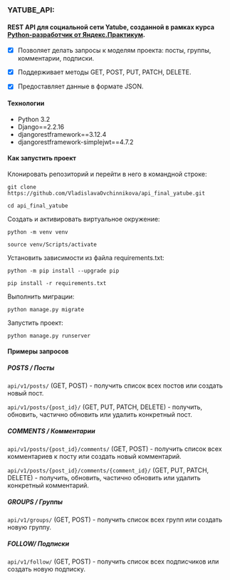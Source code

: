 ### YATUBE_API:
#### REST API для социальной сети Yatube, созданной в рамках курса [Python-разработчик от Яндекс.Практикум](https://practicum.yandex.ru/backend-developer/).

- [x] Позволяет делать запросы к моделям проекта: посты, группы, комментарии, подписки.

- [x] Поддерживает методы GET, POST, PUT, PATCH, DELETE.

- [x] Предоставляет данные в формате JSON.

#### Технологии
- Python 3.2
- Django==2.2.16
- djangorestframework==3.12.4
- djangorestframework-simplejwt==4.7.2

#### Как запустить проект
Клонировать репозиторий и перейти в него в командной строке:

```git clone https://github.com/VladislavaOvchinnikova/api_final_yatube.git```

```cd api_final_yatube```

Cоздать и активировать виртуальное окружение:

```python -m venv venv```

```source venv/Scripts/activate```

Установить зависимости из файла requirements.txt:

```python -m pip install --upgrade pip```

```pip install -r requirements.txt```

Выполнить миграции:

```python manage.py migrate```

Запустить проект:

```python manage.py runserver```

#### Примеры запросов

##### POSTS / Посты

```api/v1/posts/``` (GET, POST) - получить список всех постов или создать новый пост.

```api/v1/posts/{post_id}/``` (GET, PUT, PATCH, DELETE) - получить, обновить, частично обновить или удалить конкретный пост.

##### COMMENTS / Комментарии

```api/v1/posts/{post_id}/comments/``` (GET, POST) - получить список всех комментариев к посту или создать новый комментарий.

```api/v1/posts/{post_id}/comments/{comment_id}/``` (GET, PUT, PATCH, DELETE) - получить, обновить, частично обновить или удалить конкретный комментарий.

##### GROUPS / Группы

```api/v1/groups/``` (GET, POST) - получить список всех групп или создать новую группу.

##### FOLLOW/ Подписки

```api/v1/follow/``` (GET, POST) - получить список всех подписчиков или создать новую подписку.
